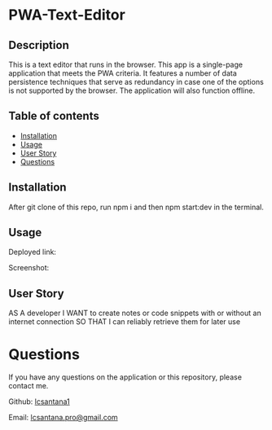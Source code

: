 # PWA-Text-Editor

  ## Description
  
  This is a text editor that runs in the browser. This app is a single-page application that meets the PWA criteria. It features a number of data persistence techniques that serve as redundancy in case one of the options is not supported by the browser. The application will also function offline.
  

  ## Table of contents
  * [Installation](#installation)
  * [Usage](#usage)
  * [User Story](#userstory)
  * [Questions](#questions)
  
  ## Installation
  
  After git clone of this repo, run npm i and then npm start:dev in the terminal.
 

  ## Usage
  
  Deployed link:
  
  Screenshot:
  
  
  
  ## User Story
  
  AS A developer
I WANT to create notes or code snippets with or without an internet connection
SO THAT I can reliably retrieve them for later use
 
 
  # Questions
  If you have any questions on the application or this repository, please contact me.

   Github: [lcsantana1](https://github.com/lcsantana1)

   Email: [lcsantana.pro@gmail.com](https://github.com/lcsantana1)
